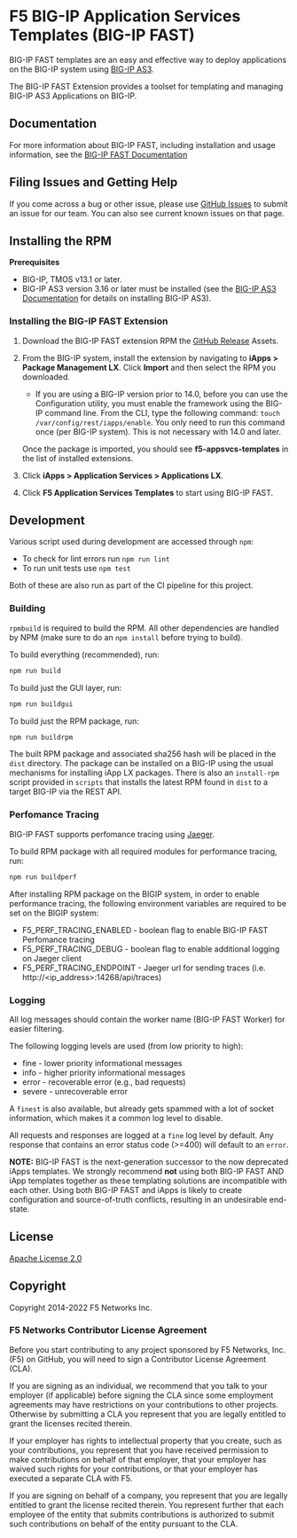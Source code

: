 # F5 BIG-IP Application Services Templates (BIG-IP FAST)
BIG-IP FAST templates are an easy and effective way to deploy applications on the BIG-IP system using [BIG-IP AS3](https://clouddocs.f5.com/products/extensions/f5-appsvcs-extension/latest/).

The BIG-IP FAST Extension provides a toolset for templating and managing BIG-IP AS3 Applications on BIG-IP.

## Documentation

For more information about BIG-IP FAST, including installation and usage information, see the [BIG-IP FAST Documentation](https://clouddocs.f5.com/products/extensions/f5-appsvcs-templates/latest/)


## Filing Issues and Getting Help

If you come across a bug or other issue, please use [GitHub Issues](https://github.com/F5networks/f5-appsvcs-templates/issues) to submit an issue for our team.
You can also see current known issues on that page.


## Installing the RPM

**Prerequisites**

* BIG-IP, TMOS v13.1 or later.
* BIG-IP AS3 version 3.16 or later must be installed (see the [BIG-IP AS3 Documentation](https://clouddocs.f5.com/products/extensions/f5-appsvcs-extension/latest/userguide/installation.html) for details on installing BIG-IP AS3).

### Installing the BIG-IP FAST Extension

1. Download the BIG-IP FAST extension RPM the [GitHub Release](https://github.com/F5networks/f5-appsvcs-templates/releases) Assets.

2. From the BIG-IP system, install the extension by navigating to **iApps > Package Management LX**. Click **Import** and then select the RPM you downloaded.

   * If you are using a BIG-IP version prior to 14.0, before you can use the Configuration utility, you must enable the framework using the BIG-IP command line. From the CLI, type the following command:  ``touch /var/config/rest/iapps/enable``.  You only need to run this command once (per BIG-IP system). This is not necessary with 14.0 and later.

   Once the package is imported, you should see **f5-appsvcs-templates** in the list of installed extensions.

3. Click **iApps > Application Services > Applications LX**.

4. Click **F5 Application Services Templates** to start using BIG-IP FAST.

## Development

Various script used during development are accessed through `npm`:

* To check for lint errors run `npm run lint`
* To run unit tests use `npm test`

Both of these are also run as part of the CI pipeline for this project.

### Building

`rpmbuild` is required to build the RPM.
All other dependencies are handled by NPM (make sure to do an `npm install` before trying to build).

To build everything (recommended), run:

```bash
npm run build
```

To build just the GUI layer, run:

```bash
npm run buildgui
```

To build just the RPM package, run:

```bash
npm run buildrpm
```

The built RPM package and associated sha256 hash will be placed in the `dist` directory.
The package can be installed on a BIG-IP using the usual mechanisms for installing iApp LX packages.
There is also an `install-rpm` script provided in `scripts` that installs the latest RPM found in `dist` to a target BIG-IP via the REST API.

### Perfomance Tracing

BIG-IP FAST supports perfomance tracing using [Jaeger](https://www.jaegertracing.io/).

To build RPM package with all required modules for performance tracing, run:
```bash
npm run buildperf
```

After installing RPM package on the BIGIP system, in order to enable performance tracing, the following environment variables are required to be set on the BIGIP system:

 * F5_PERF_TRACING_ENABLED - boolean flag to enable BIG-IP FAST Perfomance tracing
 * F5_PERF_TRACING_DEBUG - boolean flag to enable additional logging on Jaeger client
 * F5_PERF_TRACING_ENDPOINT - Jaeger url for sending traces (i.e. http://<ip_address>:14268/api/traces)
 
### Logging

All log messages should contain the worker name (BIG-IP FAST Worker) for easier filtering.

The following logging levels are used (from low priority to high):

* fine - lower priority informational messages
* info - higher priority informational messages
* error - recoverable error (e.g., bad requests)
* severe - unrecoverable error

A `finest` is also available, but already gets spammed with a lot of socket information, which makes it a common log level to disable.

All requests and responses are logged at a `fine` log level by default.
Any response that contains an error status code (>=400) will default to an `error`.

**NOTE:** BIG-IP FAST is the next-generation successor to the now deprecated iApps templates. We strongly recommend **not** using both BIG-IP FAST AND iApp templates together as these templating solutions are incompatible with each other. Using both BIG-IP FAST and iApps is likely to create configuration and source-of-truth conflicts, resulting in an undesirable end-state. 

## License

[Apache License 2.0](https://choosealicense.com/licenses/apache-2.0/)

## Copyright

Copyright 2014-2022 F5 Networks Inc.


### F5 Networks Contributor License Agreement

Before you start contributing to any project sponsored by F5 Networks, Inc. (F5) on GitHub, you will need to sign a Contributor License Agreement (CLA).

If you are signing as an individual, we recommend that you talk to your employer (if applicable) before signing the CLA since some employment agreements may have restrictions on your contributions to other projects.
Otherwise by submitting a CLA you represent that you are legally entitled to grant the licenses recited therein.

If your employer has rights to intellectual property that you create, such as your contributions, you represent that you have received permission to make contributions on behalf of that employer, that your employer has waived such rights for your contributions, or that your employer has executed a separate CLA with F5.

If you are signing on behalf of a company, you represent that you are legally entitled to grant the license recited therein.
You represent further that each employee of the entity that submits contributions is authorized to submit such contributions on behalf of the entity pursuant to the CLA.
